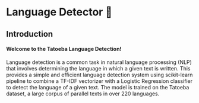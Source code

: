 # Language Detector 📜
## Introduction
#### Welcome to the Tatoeba Language Detection! 
Language detection is a common task in natural language processing (NLP) that involves determining the language in which a given text is written. This provides a simple and efficient language detection system using scikit-learn pipeline to combine a TF-IDF vectorizer with a Logistic Regression classifier to detect the language of a given text. The model is trained on the Tatoeba dataset, a large corpus of parallel texts in over 220 languages.

